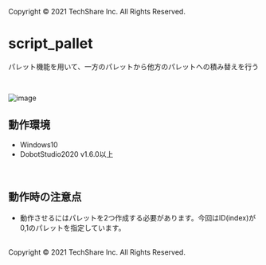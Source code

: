 Copyright © 2021 TechShare Inc. All Rights Reserved.
# script_pallet
パレット機能を用いて、一方のパレットから他方のパレットへの積み替えを行う 
 <br>
 
 <br>
  
![image](https://user-images.githubusercontent.com/82190162/147543058-7336ca2c-c799-4ea0-b51e-d7e93611e892.png)
  
  
## 動作環境
- Windows10
- DobotStudio2020 v1.6.0以上
  
 <br>
  
## 動作時の注意点
- 動作させるにはパレットを2つ作成する必要があります。今回はID(index)が0,1のパレットを指定しています。
 
 <br>
Copyright © 2021 TechShare Inc. All Rights Reserved.
